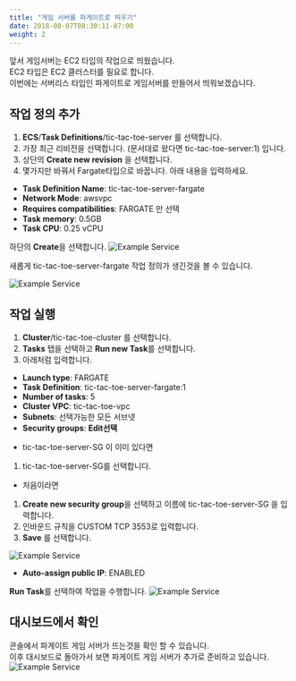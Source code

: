 ```yaml
---
title: "게임 서버를 파게이트로 띄우기"
date: 2018-08-07T08:30:11-07:00
weight: 2
---
```


앞서 게임서버는 EC2 타입의 작업으로 띄웠습니다.<br>
EC2 타입은 EC2 클러스터를 필요로 합니다.<br>
이번에는 서버리스 타입인 파게이트로 게임서버를 만들어서 띄워보겠습니다.

## 작업 정의 추가

1. **ECS**/**Task Definitions**/tic-tac-toe-server 를 선택합니다.
1. 가장 최근 리비전을 선택합니다. (문서대로 왔다면 tic-tac-toe-server:1) 입니다.
1. 상단의 **Create new revision** 을 선택합니다.
1. 몇가지만 바꿔서 Fargate타입으로 바꿉니다. 아래 내용을 입력하세요.
 * **Task Definition Name**: tic-tac-toe-server-fargate
 * **Network Mode**: awsvpc
 * **Requires compatibilities**: FARGATE 만 선택
 * **Task memory**: 0.5GB
 * **Task CPU**: 0.25 vCPU

하단의 **Create**을 선택합니다.
![Example Service](/images/tic-tac-toe/dedi-fargate-1.png)

새롭게 tic-tac-toe-server-fargate 작업 정의가 생긴것을 볼 수 있습니다.

![Example Service](/images/tic-tac-toe/dedi-fargate-2.png)

## 작업 실행

1. **Cluster**/tic-tac-toe-cluster 를 선택합니다.
1. **Tasks** 탭을 선택하고 **Run new Task**를 선택합니다.
1. 아래처럼 입력합니다.
 * **Launch type**: FARGATE
 * **Task Definition**: tic-tac-toe-server-fargate:1
 * **Number of tasks**: 5
 * **Cluster VPC**: tic-tac-toe-vpc
 * **Subnets**: 선택가능한 모든 서브넷
 * **Security groups**: **Edit선택**<br>

- tic-tac-toe-server-SG 이 이미 있다면

 1. tic-tac-toe-server-SG를 선택합니다.

- 처음이라면

 1. **Create new security group**을 선택하고 이름에 tic-tac-toe-server-SG 을 입력합니다.
 1. 인바운드 규칙을 CUSTOM TCP 3553로 입력합니다.
 1. **Save** 를 선택합니다.



![Example Service](/images/tic-tac-toe/dedi-fargate-3.png)

* **Auto-assign public IP**: ENABLED

**Run Task**를 선택하여 작업을 수행합니다.
![Example Service](/images/tic-tac-toe/dedi-fargate-4.png)


## 대시보드에서 확인

콘솔에서 파게이트 게임 서버가 뜨는것을 확인 할 수 있습니다.<br>
이후 대시보드로 돌아가서 보면 파게이트 게임 서버가 추가로 준비하고 있습니다.
![Example Service](/images/tic-tac-toe/dedi-fargate-5.png)


